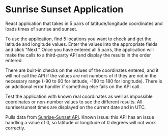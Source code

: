 # Sunrise Sunset Application

React application that takes in 5 pairs of latitude/longitude coordinates and loads times of sunrise and sunset.

To use the application, find 5 locations you want to check and get the latitude and longitude values. Enter 
the values into the appropriate fields and click "Next." Once you have entered all 5 pairs, the application
will make the calls to a third-party API and display the results in the order entered.

There are built-in checks on the values of the coordinates entered, and it will not call the API if the values 
are not numbers of if they are not in the necessary range (-90 to 90 for latitude, -180 to 180 for longitude). 
There is an additional error handler if something else fails on the API call.

Test the application with known real coordinates as well as impossible coordinates or non-number values to see
the different results. All sunrise/sunset times are displayed on the current date and in UTC.

Pulls data from [Sunrise-Sunset API](https://sunrise-sunset.org/api).
Known issue: this API has an issue handling a value of 0, so latitude or longitude of 0 degrees will not 
work correctly.
